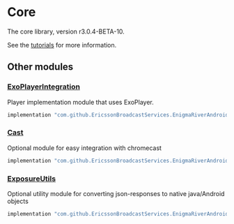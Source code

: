# Core

The core library, version r3.0.4-BETA-10.

See the [tutorials](tutorials/index.md) for more information.

## Other modules

### [ExoPlayerIntegration](https://github.com/EricssonBroadcastServices/EnigmaRiverAndroidExoPlayerIntegration/tree/r3.0.4-BETA-10)

<p>Player implementation module that uses ExoPlayer.</p>

```gradle
implementation "com.github.EricssonBroadcastServices.EnigmaRiverAndroid:exoplayerintegration:r3.0.4-BETA-10"
```

### [Cast](https://github.com/EricssonBroadcastServices/EnigmaRiverAndroidCast/tree/r3.0.4-BETA-10)

<p>Optional module for easy integration with chromecast</p>

```gradle
implementation "com.github.EricssonBroadcastServices.EnigmaRiverAndroid:cast:r3.0.4-BETA-10"
```

### [ExposureUtils](https://github.com/EricssonBroadcastServices/EnigmaRiverAndroidExposureUtils/tree/r3.0.4-BETA-10)

<p>Optional utility module for converting json-responses to native java/Android objects</p>

```gradle
implementation "com.github.EricssonBroadcastServices.EnigmaRiverAndroid:exposureUtils:r3.0.4-BETA-10"
```